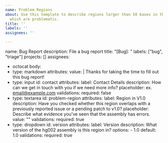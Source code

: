 ```yaml
---
name: Problem Regions
about: Use this template to describe regions larger than 50 bases in the v1.0 assembly
  which are problematic.
title: ''
labels: ''
assignees: ''

---
```


name: Bug Report
description: File a bug report
title: "[Bug]: "
labels: ["bug", "triage"]
projects: []
assignees:
  - octocat
body:
  - type: markdown
    attributes:
      value: |
        Thanks for taking the time to fill out this bug report!
  - type: input
    id: contact
    attributes:
      label: Contact Details
      description: How can we get in touch with you if we need more info?
      placeholder: ex. email@example.com
    validations:
      required: false
  - type: textarea
    id: problem-region
    attributes:
      label: Region in V1.0
      description: Have you checked whether this region overlaps with a previously reported issue or a pending patch to v1.0?
      placeholder: Describe what evidence you've seen that the assembly has errors.
      value: ""
    validations:
      required: true
  - type: dropdown
    id: version
    attributes:
      label: Version
      description: What version of the hg002 assembly is this region in?
      options:
        - 1.0
      default: 1.0
    validations:
      required: true
